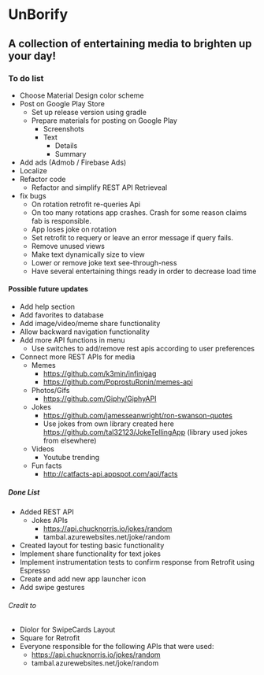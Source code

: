 # UnBorify
## A collection of entertaining media to brighten up your day!
### To do list
* Choose Material Design color scheme
* Post on Google Play Store
  * Set up release version using gradle
  * Prepare materials for posting on Google Play
    * Screenshots
    * Text
      * Details
      * Summary
* Add ads (Admob / Firebase Ads)
* Localize
* Refactor code
  * Refactor and simplify REST API Retrieveal
* fix bugs
  * On rotation retrofit re-queries Api
  * On too many rotations app crashes. Crash for some reason claims fab is responsible.
  * App loses joke on rotation
  * Set retrofit to requery or leave an error message if query fails.
  * Remove unused views
  * Make text dynamically size to view
  * Lower or remove joke text see-through-ness
  * Have several entertaining things ready in order to decrease load time
 
  
#### Possible future updates
* Add help section
* Add favorites to database
* Add image/video/meme share functionality
* Allow backward navigation functionality
* Add more API functions in menu 
  *  Use switches to add/remove rest apis according to user preferences
* Connect more REST APIs for media
  * Memes
    * https://github.com/k3min/infinigag
    * https://github.com/PoprostuRonin/memes-api
  * Photos/Gifs
    * https://github.com/Giphy/GiphyAPI
  * Jokes
    * https://github.com/jamesseanwright/ron-swanson-quotes
    * Use jokes from own library created here https://github.com/tal32123/JokeTellingApp (library used jokes from elsewhere)
  * Videos
    * Youtube trending
  * Fun facts
    * http://catfacts-api.appspot.com/api/facts

##### Done List
* Added REST API
  * Jokes APIs
     * https://api.chucknorris.io/jokes/random
     * tambal.azurewebsites.net/joke/random
* Created layout for testing basic functionality
* Implement share functionality for text jokes
* Implement instrumentation tests to confirm response from Retrofit using Espresso
* Create and add new app launcher icon
* Add swipe gestures

###### Credit to
* Diolor for SwipeCards Layout
* Square for Retrofit
* Everyone responsible for the following APIs that were used:
  * https://api.chucknorris.io/jokes/random
  * tambal.azurewebsites.net/joke/random
